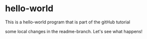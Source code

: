 # hello-world
This is a hello-world program that is part of the gitHub tutorial

some local changes in the readme-branch. Let's see what happens!
